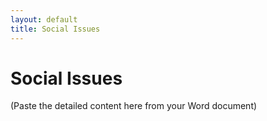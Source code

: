 ```yaml
---
layout: default
title: Social Issues
---
```


# Social Issues

(Paste the detailed content here from your Word document)
